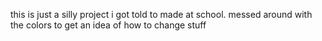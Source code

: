 this is just a silly project i got told to made at school. messed around with the colors to get an idea of how to change stuff
